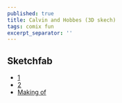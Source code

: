 ```yaml
---
published: true
title: Calvin and Hobbes (3D skech)
tags: comix fun
excerpt_separator: ''
---
```

## Sketchfab
- [1](https://sketchfab.com/3d-models/calvin-and-hobbes-dec527eccb8f4c29bd6fc4d2dcc04257)
- [2](https://sketchfab.com/3d-models/calvin-hobbes-the-big-bang-dd484cd2dc9e477381e152b69d329506)
- [Making of](https://sketchfab.com/blogs/community/art-spotlight-calvin-hobbes-3d-strip/)
